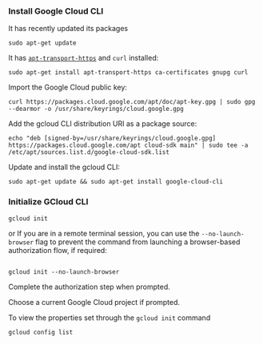 
### Install Google Cloud CLI

It has recently updated its packages

```
sudo apt-get update
```

It has [`apt-transport-https`](https://packages.debian.org/bullseye/apt-transport-https) and `curl` installed:

```
sudo apt-get install apt-transport-https ca-certificates gnupg curl
```

Import the Google Cloud public key:

```
curl https://packages.cloud.google.com/apt/doc/apt-key.gpg | sudo gpg --dearmor -o /usr/share/keyrings/cloud.google.gpg
```


Add the gcloud CLI distribution URI as a package source:

```
echo "deb [signed-by=/usr/share/keyrings/cloud.google.gpg] https://packages.cloud.google.com/apt cloud-sdk main" | sudo tee -a /etc/apt/sources.list.d/google-cloud-sdk.list
```

Update and install the gcloud CLI:

```
sudo apt-get update && sudo apt-get install google-cloud-cli
```

### Initialize GCloud CLI

```
gcloud init
```

or If you are in a remote terminal session, you can use the `--no-launch-browser` flag to prevent the command from launching a browser-based authorization flow, if required:

```

gcloud init --no-launch-browser
```
Complete the authorization step when prompted.

Choose a current Google Cloud project if prompted.

To view the properties set through the `gcloud init` command

```
gcloud config list
```



